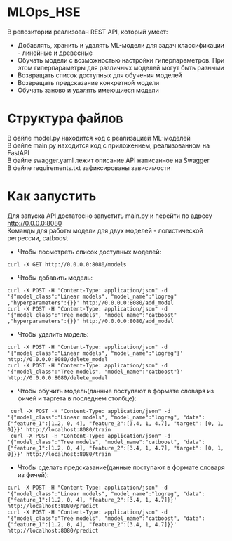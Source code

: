 # MLOps_HSE
В репозитории реализован REST API, который умеет:
* Добавлять, хранить и удалять ML-модели для задач классификации - линейные и древесные
* Обучать модели с возможностью настройки гиперпараметров. При этом гиперпараметры для различных моделей могут быть разными
* Возвращать список доступных для обучения моделей
* Возвращать предсказание конкретной модели
* Обучать заново и удалять имеющиеся модели

# Структура файлов
В файле model.py находится код с реализацией ML-моделей  
В файле main.py находится код с приложением, реализованном на FastAPI  
В файле swagger.yaml лежит описание API написанное на Swagger  
В файле requirements.txt зафиксированы зависимости

# Как запустить
Для запуска API достатосно запустить main.py и перейти по адресу http://0.0.0.0:8080  
Команды для работы модели для двух моделей - логистической регрессии, catboost
* Чтобы посмотреть список доступных моделей:
```
curl -X GET http://0.0.0.0:8080/models
```
* Чтобы добавить модель:
```
curl -X POST -H "Content-Type: application/json" -d '{"model_class":"Linear models", "model_name":"logreg" ,"hyperparameters":{}}' http://0.0.0.0:8080/add_model    
curl -X POST -H "Content-Type: application/json" -d '{"model_class":"Tree models", "model_name":"catboost" ,"hyperparameters":{}}' http://0.0.0.0:8080/add_model       
```
* Чтобы удалить модель:
```
curl -X POST -H "Content-Type: application/json" -d '{"model_class":"Linear models", "model_name":"logreg"}' http://0.0.0.0:8080/delete_model
curl -X POST -H "Content-Type: application/json" -d '{"model_class":"Tree models", "model_name":"catboost"}' http://0.0.0.0:8080/delete_model
```
* Чтобы обучить модель(данные поступают в формате словаря из фичей и таргета в последнем столбце):
```
 curl -X POST -H "Content-Type: application/json" -d '{"model_class":"Linear models", "model_name":"logreg", "data":{"feature_1":[1.2, 0, 4], "feature_2":[3.4, 1, 4.7], "target": [0, 1, 0]}}' http://localhost:8080/train
 curl -X POST -H "Content-Type: application/json" -d '{"model_class":"Tree models", "model_name":"catboost", "data":{"feature_1":[1.2, 0, 4], "feature_2":[3.4, 1, 4.7], "target": [0, 1, 0]}}' http://localhost:8080/train
```
* Чтобы сделать предсказание(данные поступают в формате словаря из фичей):
```
curl -X POST -H "Content-Type: application/json" -d '{"model_class":"Linear models", "model_name":"logreg", "data":{"feature_1":[1.2, 0, 4], "feature_2":[3.4, 1, 4.7]}}' http://localhost:8080/predict  
curl -X POST -H "Content-Type: application/json" -d '{"model_class":"Tree models", "model_name":"catboost", "data":{"feature_1":[1.2, 0, 4], "feature_2":[3.4, 1, 4.7]}}' http://localhost:8080/predict
```
